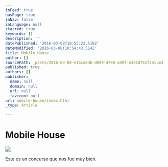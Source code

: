 ```yaml
---
inFeed: true
hasPage: true
inNav: false
inLanguage: null
starred: true
keywords: []
description: ''
datePublished: '2016-03-08T10:55:22.518Z'
dateModified: '2016-03-08T10:54:43.514Z'
title: Mobile House
author: []
sourcePath: _posts/2016-03-08-e16ca6db-d899-4788-a49f-e386d751f541.md
published: true
authors: []
publisher:
  name: null
  domain: null
  url: null
  favicon: null
url: mobile-house/index.html
_type: Article

---
```

# Mobile House
![](https://s3-us-west-2.amazonaws.com/the-grid-img/p/acc4faff72551ceeac1143c8bbf83434841391c4.jpg)

Este es un concurso que nos fue muy bien.